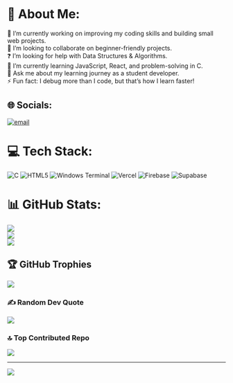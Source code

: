 # 💫 About Me:
🔭 I’m currently working on improving my coding skills and building small web projects.<br>🤝 I’m looking to collaborate on beginner-friendly projects.<br>❓ I’m looking for help with Data Structures & Algorithms.<br>🌱 I’m currently learning JavaScript, React, and problem-solving in C.<br>💬 Ask me about my learning journey as a student developer.<br>⚡ Fun fact: I debug more than I code, but that’s how I learn faster!


## 🌐 Socials:
[![email](https://img.shields.io/badge/Email-D14836?logo=gmail&logoColor=white)](mailto:lebhargavram777@gmail.com) 

# 💻 Tech Stack:
![C](https://img.shields.io/badge/c-%2300599C.svg?style=plastic&logo=c&logoColor=white) ![HTML5](https://img.shields.io/badge/html5-%23E34F26.svg?style=plastic&logo=html5&logoColor=white) ![Windows Terminal](https://img.shields.io/badge/Windows%20Terminal-%234D4D4D.svg?style=plastic&logo=windows-terminal&logoColor=white) ![Vercel](https://img.shields.io/badge/vercel-%23000000.svg?style=plastic&logo=vercel&logoColor=white) ![Firebase](https://img.shields.io/badge/firebase-a08021?style=plastic&logo=firebase&logoColor=ffcd34) ![Supabase](https://img.shields.io/badge/Supabase-3ECF8E?style=plastic&logo=supabase&logoColor=white)
# 📊 GitHub Stats:
![](https://github-readme-stats.vercel.app/api?username=lebhargavram79&theme=aura&hide_border=false&include_all_commits=true&count_private=true)<br/>
![](https://nirzak-streak-stats.vercel.app/?user=lebhargavram79&theme=aura&hide_border=false)<br/>
![](https://github-readme-stats.vercel.app/api/top-langs/?username=lebhargavram79&theme=aura&hide_border=false&include_all_commits=true&count_private=true&layout=compact)

## 🏆 GitHub Trophies
![](https://github-profile-trophy.vercel.app/?username=lebhargavram79&theme=blueberry&no-frame=true&no-bg=true&margin-w=4)

### ✍️ Random Dev Quote
![](https://quotes-github-readme.vercel.app/api?type=horizontal&theme=dark)

### 🔝 Top Contributed Repo
![](https://github-contributor-stats.vercel.app/api?username=lebhargavram79&limit=5&theme=dark&combine_all_yearly_contributions=true)

---
[![](https://visitcount.itsvg.in/api?id=lebhargavram79&icon=3&color=2)](https://visitcount.itsvg.in)

<!-- Proudly created with GPRM ( https://gprm.itsvg.in ) -->
